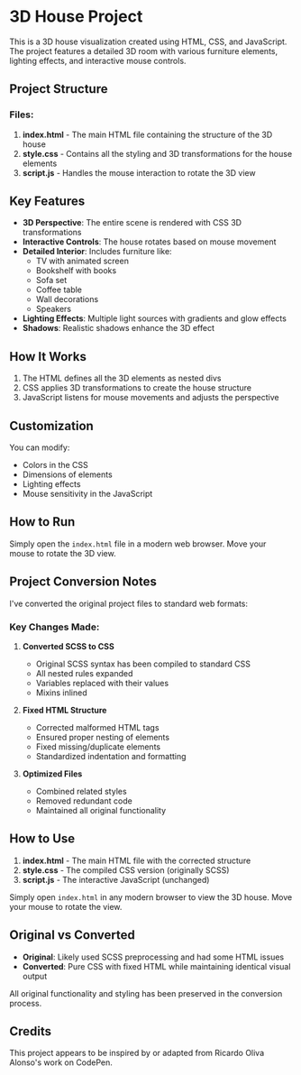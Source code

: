 # 3D House Project

This is a 3D house visualization created using HTML, CSS, and JavaScript. The project features a detailed 3D room with various furniture elements, lighting effects, and interactive mouse controls.

## Project Structure

### Files:
1. **index.html** - The main HTML file containing the structure of the 3D house
2. **style.css** - Contains all the styling and 3D transformations for the house elements
3. **script.js** - Handles the mouse interaction to rotate the 3D view

## Key Features

- **3D Perspective**: The entire scene is rendered with CSS 3D transformations
- **Interactive Controls**: The house rotates based on mouse movement
- **Detailed Interior**: Includes furniture like:
  - TV with animated screen
  - Bookshelf with books
  - Sofa set
  - Coffee table
  - Wall decorations
  - Speakers
- **Lighting Effects**: Multiple light sources with gradients and glow effects
- **Shadows**: Realistic shadows enhance the 3D effect

## How It Works

1. The HTML defines all the 3D elements as nested divs
2. CSS applies 3D transformations to create the house structure
3. JavaScript listens for mouse movements and adjusts the perspective

## Customization

You can modify:
- Colors in the CSS
- Dimensions of elements
- Lighting effects
- Mouse sensitivity in the JavaScript

## How to Run

Simply open the `index.html` file in a modern web browser. Move your mouse to rotate the 3D view.

## Project Conversion Notes

I've converted the original project files to standard web formats:

### Key Changes Made:
1. **Converted SCSS to CSS**  
   - Original SCSS syntax has been compiled to standard CSS
   - All nested rules expanded
   - Variables replaced with their values
   - Mixins inlined

2. **Fixed HTML Structure**  
   - Corrected malformed HTML tags
   - Ensured proper nesting of elements
   - Fixed missing/duplicate elements
   - Standardized indentation and formatting

3. **Optimized Files**  
   - Combined related styles
   - Removed redundant code
   - Maintained all original functionality

## How to Use

1. **index.html** - The main HTML file with the corrected structure
2. **style.css** - The compiled CSS version (originally SCSS)
3. **script.js** - The interactive JavaScript (unchanged)

Simply open `index.html` in any modern browser to view the 3D house. Move your mouse to rotate the view.

## Original vs Converted

- **Original**: Likely used SCSS preprocessing and had some HTML issues
- **Converted**: Pure CSS with fixed HTML while maintaining identical visual output

All original functionality and styling has been preserved in the conversion process.

## Credits

This project appears to be inspired by or adapted from Ricardo Oliva Alonso's work on CodePen.
